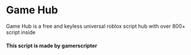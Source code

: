 # Game Hub
Game Hub is a free and keyless universal roblox script hub with over 800+ script inside

#### This script is made by gamerscripter
